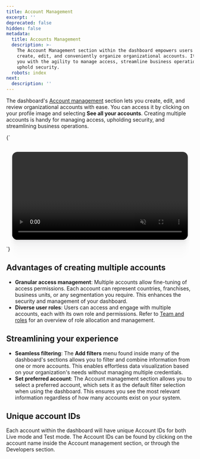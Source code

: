 ```yaml
---
title: Account Management
excerpt: ''
deprecated: false
hidden: false
metadata:
  title: Accounts Management
  description: >-
    The Account Management section within the dashboard empowers users to
    create, edit, and conveniently organize organizational accounts. It equips
    you with the agility to manage access, streamline business operations, and
    uphold security.
  robots: index
next:
  description: ''
---
```

The dashboard's [Account management](https://dashboard.y.uno/accounts) section lets you create, edit, and review organizational accounts with ease. You can access it by clicking on your profile image and selecting **See all your accounts**. Creating multiple accounts is handy for managing access, upholding security, and streamlining business operations.

<HTMLBlock>{`
<div style="background-color: #FFFFF; padding: 16px; display: flex; justify-content: center; border-radius:14px;">
  <video src="https://github.com/writechoiceorg/yuno-images/raw/main/doc/yourPaymentsOperationSystem/accounts2.mp4" loop autoplay muted playsinline style="width:100%; height:100%; border-radius:14px; display:block; object-fit:cover; background-color:rgba(0, 0, 0, 0); object-position:50% 50%; box-shadow: 0px 0px 0px 0px rgba(40, 42, 47, 0.05), 0px 3px 6px 0px rgba(40, 42, 47, 0.05), 0px 11px 11px 0px rgba(40, 42, 47, 0.04), 0px 25px 15px 0px rgba(40, 42, 47, 0.02), 0px 44px 18px 0px rgba(40, 42, 47, 0.01), 0px 69px 19px 0px rgba(40, 42, 47, 0.00);"></video>
</div>
`}</HTMLBlock>

## Advantages of creating multiple accounts

* **Granular access management**: Multiple accounts allow fine-tuning of access permissions. Each account can represent countries, franchises, business units, or any segmentation you require. This enhances the security and management of your dashboard.
* **Diverse user roles**: Users can access and engage with multiple accounts, each with its own role and permissions. Refer to [Team and roles](doc:teams-and-roles) for an overview of role allocation and management.

## Streamlining your experience

* **Seamless filtering**: The **Add filters** menu found inside many of the dashboard's sections allows you to filter and combine information from one or more accounts. This enables effortless data visualization based on your organization's needs without managing multiple credentials.
* **Set preferred account**: The Account management section allows you to select a preferred account, which sets it as the default filter selection when using the dashboard. This ensures you see the most relevant information regardless of how many accounts exist on your system.

## Unique account IDs

Each account within the dashboard will have unique Account IDs for both Live mode and Test mode. The Account IDs can be found by clicking on the account name inside the Account management section, or through the Developers section.
